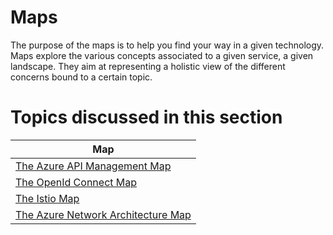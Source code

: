 # Maps
The purpose of the maps is to help you find your way in a given technology. Maps explore the various concepts associated to a given service, a given landscape. They aim at representing a holistic view of the different concerns bound to a certain topic.

# Topics discussed in this section

| Map 
| ----------- 
| [The Azure API Management Map](./apim.md) 
| [The OpenId Connect Map](./oidc.md)
| [The Istio Map](./istio.md) 
| [The Azure Network Architecture Map](./network.md) 